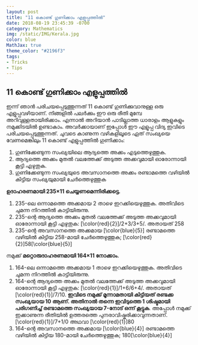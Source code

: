 ```yaml
---
layout: post
title: "11 കൊണ്ട് ഗുണിക്കാം എളുപ്പത്തിൽ"
date: 2018-08-19 23:45:39 -0700
category: Mathematics
img: /static/IMG/Kerala.jpg
color: blue
MathJax: true
theme_color: "#2196f3"
tags: 
- Tricks
- Tips
---
```


## 11 കൊണ്ട് ഗുണിക്കാം എളുപ്പത്തിൽ

ഇന്ന് ഞാൻ പരിചയപ്പെടുത്തുന്നത് 11 കൊണ്ട്‌ ഗുണിക്കുവാനുള്ള ഒരു എളുപ്പവഴിയാണ്. നിങ്ങളിൽ പലർക്കും ഈ ഒരു രീതി മുമ്പേ അറിവുള്ളതായിരിക്കാം. എന്നാൽ അറിയാൻ പാടില്ലാത്ത ധാരാളം ആളുകളും നമുക്കിടയിൽ ഉണ്ടാകാം. അവർക്കായാണ് ഇപ്പോൾ ഈ എളുപ്പ വിദ്യ ഇവിടെ പരിചയപ്പെടുത്തുന്നത്. ചുവടെ കാണുന്ന വഴികളിലൂടെ ഏത് സംഖ്യയെ വേണമെങ്കിലും 11 കൊണ്ട്‌ എളുപ്പത്തിൽ ഗുണിക്കാം:
1) ഗുണിക്കേണ്ടുന്ന സംഖ്യയിലെ ആദ്യത്തെ അക്കം എടുത്തെഴുത്തുക.
2) ആദ്യത്തെ അക്കം മുതൽ വലത്തേക്ക് അടുത്ത അക്കവുമായി ഓരോന്നായി കൂട്ടി എഴുതുക.
3) ഗുണിക്കേണ്ടുന്ന സംഖ്യയുടെ അവസാനത്തെ അക്കം രണ്ടാമത്തെ വഴിയിൽ കിട്ടിയ സംഖ്യയുമായി ചേർത്തെഴുത്തുക

__ഉദാഹരണമായി 235×11 ചെയ്യണമെന്നിരിക്കട്ടെ.__
1) 235-ലെ ഒന്നാമത്തെ അക്കമായ 2 താഴെ ഇറക്കിയെഴുത്തുക. അതിവിടെ ചുമന്ന നിറത്തിൽ കാട്ടിയിരുന്നു.
2) 235-ന്റെ ആദ്യത്തെ അക്കം മുതൽ വലത്തേക്ക് അടുത്ത അക്കവുമായി ഓരോന്നായി കൂട്ടി എഴുതുക: \[\color{red}{2}\]/2+3/3+5/.
അതായത് 258
3) 235-ന്റെ അവസാനത്തെ അക്കമായ \[\color{blue}{5}\] രണ്ടാമത്തെ വഴിയിൽ കിട്ടിയ 258-മായി ചേർത്തെഴുത്തുക; \[\color{red}{2}\]58\[\color{blue}{5}\]

നമുക്ക് __മറ്റൊരുദാഹരണമായി 164×11 നോക്കാം.__
 
1) 164-ലെ ഒന്നാമത്തെ അക്കമായ 1 താഴെ ഇറക്കിയെഴുത്തുക. അതിവിടെ ചുമന്ന നിറത്തിൽ കാട്ടിയിരുന്നു.
2) 164-ന്റെ ആദ്യത്തെ അക്കം മുതൽ വലത്തേക്ക് അടുത്ത അക്കവുമായി ഓരോന്നായി കൂട്ടി എഴുതുക: \[\color{red}{1}\]/1+6/6+4/.
അതായത് \[\color{red}{1}\]/7/10. __ഇവിടെ നമുക്ക് മൂന്നാമതായി കിട്ടിയത് രണ്ടക്ക സംഖ്യയായ 10 ആണ്. അതിനാൽ തന്നെ ഇവിടുത്തെ 1 ശിഷ്ടമായി പരിഗണിച്ച് രണ്ടാമത്തെ സംഖ്യയായ 7-നോട് ഒന്ന് കൂട്ടുക__. അപ്പോൾ നമുക്ക് ഇക്കാണുന്ന രീതിയിൽ ഉത്തരത്തെ പുനരാവിഷ്കരിക്കാവുന്നതാണ്. \[\color{red}{1}\]/7+1/0 അഥവാ \[\color{red}{1}\]80
3) 164-ന്റെ അവസാനത്തെ അക്കമായ \[\color{blue}{4}\] രണ്ടാമത്തെ വഴിയിൽ കിട്ടിയ 180-മായി ചേർത്തെഴുത്തുക; 180\[\color{blue}{4}\]